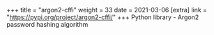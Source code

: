 +++
title = "argon2-cffi"
weight = 33
date = 2021-03-06
[extra]
link = "https://pypi.org/project/argon2-cffi/"
+++
Python library - Argon2 password hashing algorithm

